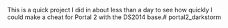 This is a quick project I did in about less than a day to see how quickly I could make a cheat for Portal 2 with the DS2014 base.#   p o r t a l 2 _ d a r k s t o r m  
 